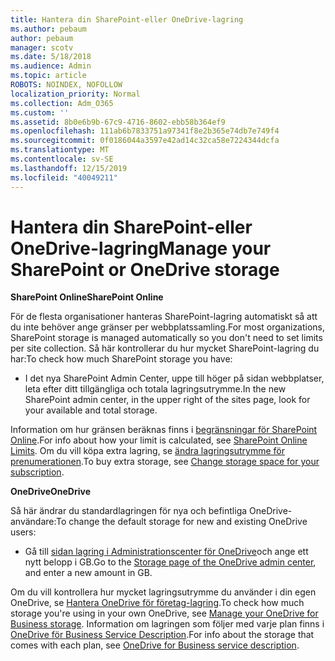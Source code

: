 ```yaml
---
title: Hantera din SharePoint-eller OneDrive-lagring
ms.author: pebaum
author: pebaum
manager: scotv
ms.date: 5/18/2018
ms.audience: Admin
ms.topic: article
ROBOTS: NOINDEX, NOFOLLOW
localization_priority: Normal
ms.collection: Adm_O365
ms.custom: ''
ms.assetid: 8b0e6b9b-67c9-4716-8602-ebb58b364ef9
ms.openlocfilehash: 111ab6b7833751a97341f8e2b365e74db7e749f4
ms.sourcegitcommit: 0f0186044a3597e42ad14c32ca58e7224344dcfa
ms.translationtype: MT
ms.contentlocale: sv-SE
ms.lasthandoff: 12/15/2019
ms.locfileid: "40049211"
---
```

# <a name="manage-your-sharepoint-or-onedrive-storage"></a><span data-ttu-id="85384-102">Hantera din SharePoint-eller OneDrive-lagring</span><span class="sxs-lookup"><span data-stu-id="85384-102">Manage your SharePoint or OneDrive storage</span></span>

 <span data-ttu-id="85384-103">**SharePoint Online**</span><span class="sxs-lookup"><span data-stu-id="85384-103">**SharePoint Online**</span></span>
  
<span data-ttu-id="85384-104">För de flesta organisationer hanteras SharePoint-lagring automatiskt så att du inte behöver ange gränser per webbplatssamling.</span><span class="sxs-lookup"><span data-stu-id="85384-104">For most organizations, SharePoint storage is managed automatically so you don't need to set limits per site collection.</span></span> <span data-ttu-id="85384-105">Så här kontrollerar du hur mycket SharePoint-lagring du har:</span><span class="sxs-lookup"><span data-stu-id="85384-105">To check how much SharePoint storage you have:</span></span>
  
- <span data-ttu-id="85384-106">I det nya SharePoint Admin Center, uppe till höger på sidan webbplatser, leta efter ditt tillgängliga och totala lagringsutrymme.</span><span class="sxs-lookup"><span data-stu-id="85384-106">In the new SharePoint admin center, in the upper right of the sites page, look for your available and total storage.</span></span>
    
<span data-ttu-id="85384-107">Information om hur gränsen beräknas finns i [begränsningar för SharePoint Online](https://go.microsoft.com/fwlink/p/?LinkID=856113).</span><span class="sxs-lookup"><span data-stu-id="85384-107">For info about how your limit is calculated, see [SharePoint Online Limits](https://go.microsoft.com/fwlink/p/?LinkID=856113).</span></span> <span data-ttu-id="85384-108">Om du vill köpa extra lagring, se [ändra lagringsutrymme för prenumerationen](https://go.microsoft.com/fwlink/?linkid=866428).</span><span class="sxs-lookup"><span data-stu-id="85384-108">To buy extra storage, see [Change storage space for your subscription](https://go.microsoft.com/fwlink/?linkid=866428).</span></span>
  
 <span data-ttu-id="85384-109">**OneDrive**</span><span class="sxs-lookup"><span data-stu-id="85384-109">**OneDrive**</span></span>
  
<span data-ttu-id="85384-110">Så här ändrar du standardlagringen för nya och befintliga OneDrive-användare:</span><span class="sxs-lookup"><span data-stu-id="85384-110">To change the default storage for new and existing OneDrive users:</span></span>
  
- <span data-ttu-id="85384-111">Gå till [sidan lagring i Administrationscenter för OneDrive](https://admin.onedrive.com/?v=StorageSettings)och ange ett nytt belopp i GB.</span><span class="sxs-lookup"><span data-stu-id="85384-111">Go to the [Storage page of the OneDrive admin center](https://admin.onedrive.com/?v=StorageSettings), and enter a new amount in GB.</span></span>
    
<span data-ttu-id="85384-112">Om du vill kontrollera hur mycket lagringsutrymme du använder i din egen OneDrive, se [Hantera OneDrive för företag-lagring](https://go.microsoft.com/fwlink/?linkid=866429).</span><span class="sxs-lookup"><span data-stu-id="85384-112">To check how much storage you're using in your own OneDrive, see [Manage your OneDrive for Business storage](https://go.microsoft.com/fwlink/?linkid=866429).</span></span> <span data-ttu-id="85384-113">Information om lagringen som följer med varje plan finns i [OneDrive för Business Service Description](https://go.microsoft.com/fwlink/p/?LinkID=826071).</span><span class="sxs-lookup"><span data-stu-id="85384-113">For info about the storage that comes with each plan, see [OneDrive for Business service description](https://go.microsoft.com/fwlink/p/?LinkID=826071).</span></span>
  


